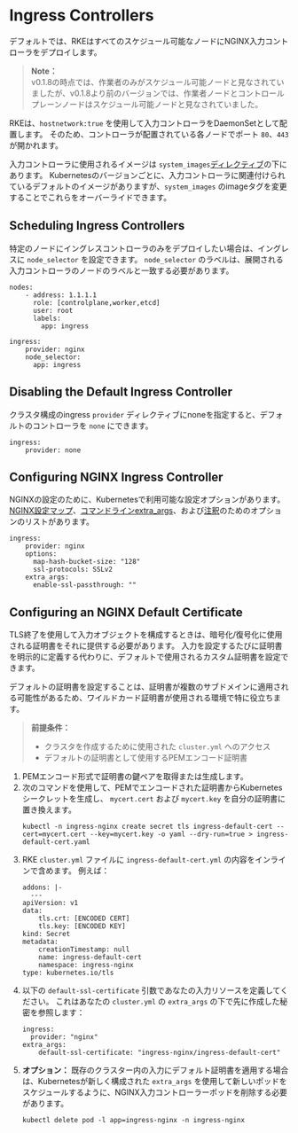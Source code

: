 # Ingress Controllers

デフォルトでは、RKEはすべてのスケジュール可能なノードにNGINX入力コントローラをデプロイします。

> **Note：**  
> v0.1.8の時点では、作業者のみがスケジュール可能ノードと見なされていましたが、v0.1.8より前のバージョンでは、作業者ノードとコントロールプレーンノードはスケジュール可能ノードと見なされていました。

RKEは、`hostnetwork:true` を使用して入力コントローラをDaemonSetとして配置します。
そのため、コントローラが配置されている各ノードでポート `80`、`443` が開かれます。

入力コントローラに使用されるイメージは `system_images`[ディレクティブ](https://rancher.com/docs/rke/v0.1.x/en/config-options/system-images/)の下にあります。
Kubernetesのバージョンごとに、入力コントローラに関連付けられているデフォルトのイメージがありますが、`system_images` のimageタグを変更することでこれらをオーバーライドできます。

## Scheduling Ingress Controllers

特定のノードにイングレスコントローラのみをデプロイしたい場合は、イングレスに `node_selector` を設定できます。
`node_selector` のラベルは、展開される入力コントローラのノードのラベルと一致する必要があります。

```
nodes:
    - address: 1.1.1.1
      role: [controlplane,worker,etcd]
      user: root
      labels:
        app: ingress

ingress:
    provider: nginx
    node_selector:
      app: ingress
```

## Disabling the Default Ingress Controller

クラスタ構成のingress `provider` ディレクティブにnoneを指定すると、デフォルトのコントローラを `none` にできます。

```
ingress:
    provider: none
```

## Configuring NGINX Ingress Controller

NGINXの設定のために、Kubernetesで利用可能な設定オプションがあります。
[NGINX設定マップ](https://github.com/kubernetes/ingress-nginx/blob/master/docs/user-guide/nginx-configuration/configmap.md)、[コマンドラインextra_args](https://github.com/kubernetes/ingress-nginx/blob/master/docs/user-guide/cli-arguments.md)、および[注釈](https://kubernetes.github.io/ingress-nginx/user-guide/nginx-configuration/annotations/)のためのオプションのリストがあります。

```
ingress:
    provider: nginx
    options:
      map-hash-bucket-size: "128"
      ssl-protocols: SSLv2
    extra_args:
      enable-ssl-passthrough: ""
```

## Configuring an NGINX Default Certificate

TLS終了を使用して入力オブジェクトを構成するときは、暗号化/復号化に使用される証明書をそれに提供する必要があります。
入力を設定するたびに証明書を明示的に定義する代わりに、デフォルトで使用されるカスタム証明書を設定できます。

デフォルトの証明書を設定することは、証明書が複数のサブドメインに適用される可能性があるため、ワイルドカード証明書が使用される環境で特に役立ちます。

> **前提条件：**  
> - クラスタを作成するために使用された `cluster.yml` へのアクセス
> - デフォルトの証明書として使用するPEMエンコード証明書

1. PEMエンコード形式で証明書の鍵ペアを取得または生成します。
1. 次のコマンドを使用して、PEMでエンコードされた証明書からKubernetesシークレットを生成し、 `mycert.cert` および `mycert.key` を自分の証明書に置き換えます。
    ```
    kubectl -n ingress-nginx create secret tls ingress-default-cert --cert=mycert.cert --key=mycert.key -o yaml --dry-run=true > ingress-default-cert.yaml
    ```
1. RKE `cluster.yml` ファイルに `ingress-default-cert.yml` の内容をインラインで含めます。 例えば：
    ```
    addons: |-
      ---
    apiVersion: v1
    data:
        tls.crt: [ENCODED CERT]
        tls.key: [ENCODED KEY]
    kind: Secret
    metadata:
        creationTimestamp: null
        name: ingress-default-cert
        namespace: ingress-nginx
    type: kubernetes.io/tls
    ```
1. 以下の `default-ssl-certificate` 引数であなたの入力リソースを定義してください。
これはあなたの `cluster.yml` の `extra_args` の下で先に作成した秘密を参照します：
    ```
    ingress: 
      provider: "nginx"
    extra_args:
        default-ssl-certificate: "ingress-nginx/ingress-default-cert"
    ```
1. **オプション：** 既存のクラスター内の入力にデフォルト証明書を適用する場合は、Kubernetesが新しく構成された `extra_args` を使用して新しいポッドをスケジュールするように、NGINX入力コントローラーポッドを削除する必要があります。
    ```
    kubectl delete pod -l app=ingress-nginx -n ingress-nginx
    ```




